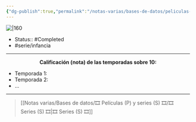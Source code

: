 ```yaml
---
{"dg-publish":true,"permalink":"/notas-varias/bases-de-datos/peliculas-p-y-series-s/s-fairy-tail/"}
---
```



![|160](https://m.media-amazon.com/images/M/MV5BMzZjNmRhNWQtNTAyYy00Yjk2LWE0NzUtMmYyNTU0YTE5NjJiXkEyXkFqcGdeQXVyNjI4OTE5OTM@._V1_SX300.jpg)

- Status:: #Completed 
- #serie/infancia 

---

**<center>Calificación (nota) de las temporadas sobre 10:</center>**

- Temporada 1: 
- Temporada 2: 
- ...

---

> [[Notas varias/Bases de datos/🎞️ Películas (P) y series (S) 🎞️/🎞️ Series (S) 🎞️\|🎞️ Series (S) 🎞️]]